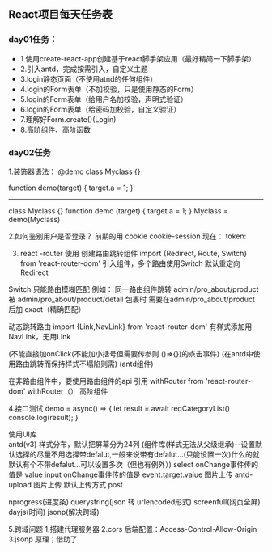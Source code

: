 ## React项目每天任务表

### day01任务：
* 1.使用create-react-app创建基于react脚手架应用（最好精简一下脚手架）
* 2.引入antd，完成按需引入，自定义主题
* 3.login静态页面（不使用atnd的任何组件）
* 4.login的Form表单（不加校验，只是使用静态的Form）
* 5.login的Form表单（给用户名加校验，声明式验证）
* 6.login的Form表单（给密码加校验，自定义验证）
* 7.理解好Form.create()(Login)
* 8.高阶组件、高阶函数

### day02任务
1.装饰器语法：
@demo
class Myclass {}

function demo(target) {
  target.a = 1;
}

-----------------------
class Myclass {}
function demo (target) {
  target.a = 1;
}
Myclass = demo(Myclass)

2.如何鉴别用户是否登录？
前期的用 
cookie
cookie-session
现在：
token:

 3. react -router 使用
创建路由跳转组件
  import {Redirect, Route, Switch} from 'react-router-dom'
  引入组件，多个路由使用Switch 默认重定向 Redirect
  <Switch>
    <Route path='' component={}>
    <Redirect to='' />
  </Switch>

Switch 只能路由模糊匹配
例如：
同一路由组件跳转
admin/pro_about/product 被 admin/pro_about/product/detail 包裹时
需要在admin/pro_about/product 后加 exact（精确匹配）

动态跳转路由
import {Link,NavLink} from 'react-router-dom'
有样式添加用NavLink，无用Link
<Link to=''>
  
</Link>(不能直接加onClick(不能加小括号但需要传参则 ()=>{})的点击事件)
(在antd中使用路由跳转而保持样式不塌陷则需)
<Item>(antd组件)
  <Link to=''>
  
   </Link>
</Item>



在非路由组件中，要使用路由组件的api
引用 withRouter from 'react-router-dom'
withRouter（） 高阶组件

 4.接口测试
 demo = async() => {
    let result = await reqCategoryList()
    console.log(result);
  }
 
 使用UI库  
 antd(v3)
 样式分布，默认把屏幕分为24列
  (组件库(样式无法从父级继承)--设置默认选择的尽量不用选择带defalut,一般来说带有defalut...(只能设置一次)什么的就默认有个不带defalut...可以设置多次（但也有例外）) 
  select onChange事件传的值是 value
  input onChange事件传的值是 event.target.value
  图片上传
  antd-upload 图片上传 默认上传方式 post
  
 nprogress(进度条) querystring(json 转 urlencoded形式) screenfull(网页全屏) dayjs(时间) jsonp(解决跨域)

 5.跨域问题
  1.搭建代理服务器
  2.cors
  后端配置：Access-Control-Allow-Origin
  3.jsonp
  原理；借助了 <script>标签解决天然跨域或不受同源策略的限制 
  仿佛是前端定义函数，后端调用函数，从而把数据带回来的过程
   (1).构建一个<script>标签
   （2）.指定标签src属性
   （3）.将标签放在页面时
   （4）.得到响应数据当js语法执行
   (5).触发demo函数
6. promise 使用  
要把异步回调函数里带回的值交给它外层方法的返回值
回调地狱

7.react生命周期函数
（旧）
初始化
  触发条件：ReactDOM.render(<>)
    constructor()
    componentWillMount()
    render():提供虚拟DOM，可能会调用多次（1+n）
    componentDidMount():启动定时器，发送Ajax 请求，只执行一次
更新
  触发条件：this.setState({})
    componentWillUpdate()
    render()
    componentDidUpdate()
卸载
  触发条件：ReactDOM.unmountComponentAtNode()
    componentWillUnmount():收尾工作，例如：清除定时器，只执行一次

（新）即将废弃的钩子 componentWillMount(),componenWillReceProps(),componentWillUpdate()

getDervedStateFromProps()-- 取代了 componentWillMount(),componentWillUpdate()
可接受参数而改变状态 
static getDerivedStateFromProps(props,state){
  return props
}
getSnapshotBeforeUpdate()--介于componentDidUpdate 和 render 之间


inital render
componentDidMount(){
  this.setState({a:100})
  console.log(this.state)//underful
}


this.setState(),是异步的，即：更新状态后，不会立即生效
如果想立即调用可以为其添加一方法
componentDidMount(){
  this.a = 100
  this.setState({a:100})
  console.log(this.state)//underful
}
但在老版本react中，只有在componentDidMount中this.setState(),是异步的,在自己定义的 deom = () => {} 中是同步的
现版本中不管在哪this.setState(),都是异步的

react -- 原理：
初始化：
创建虚拟DOM数（一般js对象）用于文档碎片技术 -> 映射出真实DOM 绘制界面显示
更新界面

8.分页
  前端分页
    一次性返回所有数据，有前端人员进行数据的切割，整理，划分页数
    当数据量足够大时，会产生页面卡顿或浏览器‘假死’
  后端分页
    返回的是一部分数据，需要请求时指明：每页显示多少条，你要哪一页，交由服务器进行数据切割
    后台需要明确； A:每页显示多少条 B:你要哪一页，同时后台会返回数据一共有多少个，用于交给前端显示

9.受控组件(随着用户的输入，而维护状态) onChange 事件
(触发事件 就能得到其状态)

10.绑定方法尽量不要动态的绑定

11.存入详情信息数据的时候，里面带有标签时,使用 dangerouslySetInnerHTML={{__html:数据信息}}

12.富文本编译器 --wysiwyg   

13.react-redux 
只能保存静态的状态
14.
当 子组件 的方法传递 父组件 用时
可以 ref 标识
this.refs.wall.(子组件的方法)--(this.refs.wall)类的实例
<Item>
  <Wall ref='wall'></Wall>(类组件)
</item>

14.jquery 库 ztree,easyUI

15.数组扁平化？？

16.array.some()

17.数据可视化 
echarts
echarts-for-react
